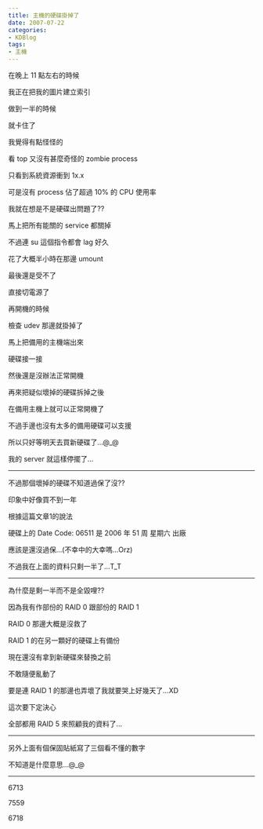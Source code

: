 ```yaml
---
title: 主機的硬碟掛掉了
date: 2007-07-22
categories:
- KDBlog
tags:
- 主機
---
```

在晚上 11 點左右的時候

我正在把我的圖片建立索引

做到一半的時候

就卡住了

我覺得有點怪怪的

看 top 又沒有甚麼奇怪的 zombie process

只看到系統資源衝到 1x.x

可是沒有 process 佔了超過 10% 的 CPU 使用率

我就在想是不是硬碟出問題了??

馬上把所有能關的 service 都關掉

不過連 su 這個指令都會 lag 好久

花了大概半小時在那邊 umount

最後還是受不了

直接切電源了

再開機的時候

檢查 udev 那邊就掛掉了

馬上把備用的主機端出來

硬碟接一接

然後還是沒辦法正常開機

再來把疑似壞掉的硬碟拆掉之後

在備用主機上就可以正常開機了

不過手邊也沒有太多的備用硬碟可以支援

所以只好等明天去買新硬碟了...@_@

我的 server 就這樣停擺了...

---

不過那個壞掉的硬碟不知道過保了沒??

印象中好像買不到一年

根據這篇文章1的說法

硬碟上的 Date Code: 06511 是 2006 年 51 周 星期六 出廠

應該是還沒過保...(不幸中的大幸嗎...Orz)

不過我在上面的資料只剩一半了...T_T

---

為什麼是剩一半而不是全毀哩??

因為我有作部份的 RAID 0 跟部份的 RAID 1

RAID 0 那邊大概是沒救了

RAID 1 的在另一顆好的硬碟上有備份

現在還沒有拿到新硬碟來替換之前

不敢隨便亂動了

要是連 RAID 1 的那邊也弄壞了我就要哭上好幾天了...XD

這次要下定決心

全部都用 RAID 5 來照顧我的資料了...

---

另外上面有個保固貼紙寫了三個看不懂的數字

不知道是什麼意思...@_@

---

<quote>

6713

7559

6718

</quote>

